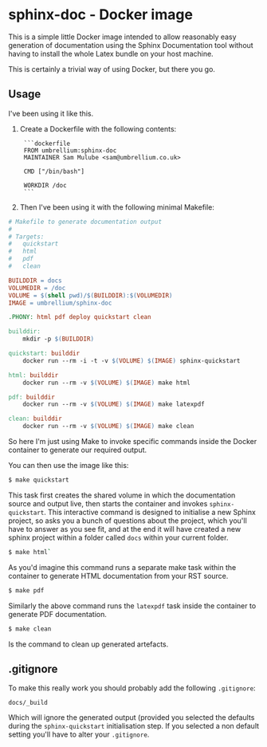 # sphinx-doc - Docker image

This is a simple little Docker image intended to allow reasonably easy
generation of documentation using the Sphinx Documentation tool without having
to install the whole Latex bundle on your host machine.

This is certainly a trivial way of using Docker, but there you go.

## Usage

I've been using it like this.

1. Create a Dockerfile with the following contents:

        ```dockerfile
        FROM umbrellium:sphinx-doc
        MAINTAINER Sam Mulube <sam@umbrellium.co.uk>

        CMD ["/bin/bash"]

        WORKDIR /doc
        ```
2. Then I've been using it with the following minimal Makefile:

```makefile
# Makefile to generate documentation output
#
# Targets:
# 	quickstart
# 	html
# 	pdf
# 	clean

BUILDDIR = docs
VOLUMEDIR = /doc
VOLUME = $(shell pwd)/$(BUILDDIR):$(VOLUMEDIR)
IMAGE = umbrellium/sphinx-doc

.PHONY: html pdf deploy quickstart clean

builddir:
	mkdir -p $(BUILDDIR)

quickstart: builddir
	docker run --rm -i -t -v $(VOLUME) $(IMAGE) sphinx-quickstart

html: builddir
	docker run --rm -v $(VOLUME) $(IMAGE) make html

pdf: builddir
	docker run --rm -v $(VOLUME) $(IMAGE) make latexpdf

clean: builddir
	docker run --rm -v $(VOLUME) $(IMAGE) make clean
```

So here I'm just using Make to invoke specific commands inside the Docker
container to generate our required output.

You can then use the image like this:

```bash
$ make quickstart
```

This task first creates the shared volume in which the documentation source and
output live, then starts the container and invokes `sphinx-quickstart`. This
interactive command is designed to initialise a new Sphinx project, so asks you
a bunch of questions about the project, which you'll have to answer as you see
fit, and at the end it will have created a new sphinx project within a folder
called `docs` within your current folder.

```bash
$ make html`
```

As you'd imagine this command runs a separate make task within the container to
generate HTML documentation from your RST source.

```bash
$ make pdf
```

Similarly the above command runs the `latexpdf` task inside the container to
generate PDF documentation.

```bash
$ make clean
```

Is the command to clean up generated artefacts.

## .gitignore

To make this really work you should probably add the following `.gitignore`:

```gitignore
docs/_build
```

Which will ignore the generated output (provided you selected the defaults
during the `sphinx-quickstart` initialisation step. If you selected a
non default setting you'll have to alter your `.gitignore`.
